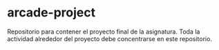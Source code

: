 # arcade-project
Repositorio para contener el proyecto final de la asignatura. Toda la actividad alrededor del proyecto debe concentrarse en este repositorio.
